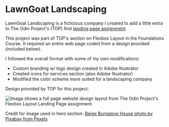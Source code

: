 # LawnGoat Landscaping

LawnGoat Landscaping is a ficticious company I created to add a little extra to The Odin Project's (TOP) first [landing page assignment](https://www.theodinproject.com/lessons/foundations-landing-page). 

This project was part of TOP's section on Flexbox Layout in the Foundations Course. It required an entire web page coded from a design provided (included below).

I followed the overall format with some of my own modifications:

- Custom branding w/ logo design created in Adobe Illustrator
- Created icons for services section (also Adobe Illustrator)
- Modified the color scheme more suited for a landscaping company

Design provided by TOP for this project:

![Image shows a full page website design layout from The Odin Project's Flexbox Layout Landing Page assignment.](https://cdn.statically.io/gh/TheOdinProject/curriculum/81a5d553f4073e593d23a6ab00d50eef8620796d/foundations/html_css/project/imgs/01.png)

Credit for image used in hero section: [Beige Bungalow House photo by Pixabay from Pexels](https://www.pexels.com/photo/beige-bungalow-house-259588/)